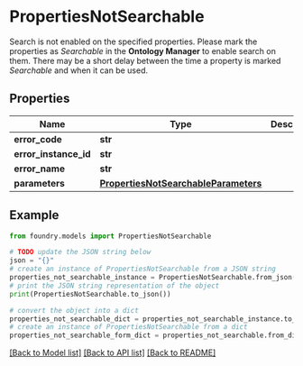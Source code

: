 # PropertiesNotSearchable

Search is not enabled on the specified properties. Please mark the properties as *Searchable* in the **Ontology Manager** to enable search on them. There may be a short delay between the time a property is marked *Searchable* and when it can be used.

## Properties

Name | Type | Description | Notes
------------ | ------------- | ------------- | -------------
**error_code** | **str** |  |
**error_instance_id** | **str** |  | \[optional\]
**error_name** | **str** |  |
**parameters** | [**PropertiesNotSearchableParameters**](PropertiesNotSearchableParameters.md) |  |

## Example

```python
from foundry.models import PropertiesNotSearchable

# TODO update the JSON string below
json = "{}"
# create an instance of PropertiesNotSearchable from a JSON string
properties_not_searchable_instance = PropertiesNotSearchable.from_json(json)
# print the JSON string representation of the object
print(PropertiesNotSearchable.to_json())

# convert the object into a dict
properties_not_searchable_dict = properties_not_searchable_instance.to_dict()
# create an instance of PropertiesNotSearchable from a dict
properties_not_searchable_form_dict = properties_not_searchable.from_dict(properties_not_searchable_dict)
```

[\[Back to Model list\]](../README.md#documentation-for-models) [\[Back to API list\]](../README.md#documentation-for-api-endpoints) [\[Back to README\]](../README.md)
